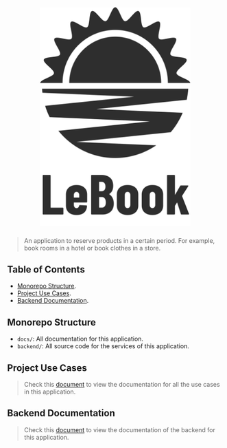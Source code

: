 <h1 align="center">
  <img width="350px" src="docs/.assets/images/logo.png" alt="LeBook's Logo" />
</h1>

<div align="center">

</div>

> An application to reserve products in a certain period.
> For example, book rooms in a hotel or book clothes in a store.

## Table of Contents

- [Monorepo Structure](#monorepo-structure).
- [Project Use Cases](#project-use-cases).
- [Backend Documentation](#backend-documentation).

## Monorepo Structure

- `docs/`: All documentation for this application.
- `backend/`: All source code for the services of this application.

## Project Use Cases

> Check this [document](https://github.com/sandb0/lebook/tree/main/docs/project/use-cases) to view the documentation for all the use cases in this application.

## Backend Documentation

> Check this [document](https://github.com/sandb0/lebook/tree/main/docs/backend) to view the documentation of the backend for this application.

